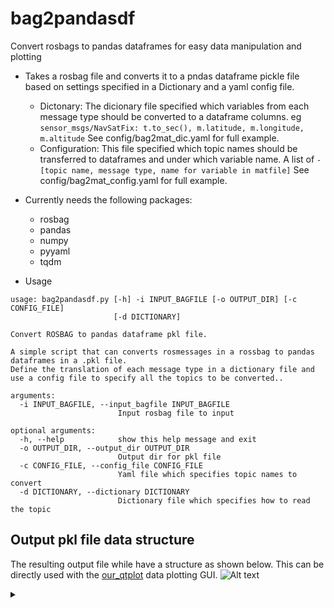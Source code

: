 # bag2pandasdf
Convert rosbags to pandas dataframes for easy data manipulation and plotting

* Takes a rosbag file and converts it to a pndas dataframe pickle file based on settings specified in a Dictionary and a yaml config file.
  - Dictonary: The dicionary file specified which variables from each message type should be converted to a dataframe columns.
    eg `sensor_msgs/NavSatFix: t.to_sec(), m.latitude, m.longitude, m.altitude`
    See config/bag2mat_dic.yaml for full example.
  - Configuration: This file specified which topic names should be transferred to dataframes and under which variable name.
    A list of `-[topic name, message type, name for variable in matfile]`
    See config/bag2mat_config.yaml for full example.
* Currently needs the following packages:
  - rosbag
  - pandas
  - numpy
  - pyyaml
  - tqdm

* Usage
```
usage: bag2pandasdf.py [-h] -i INPUT_BAGFILE [-o OUTPUT_DIR] [-c CONFIG_FILE]
                       [-d DICTIONARY]

Convert ROSBAG to pandas dataframe pkl file.

A simple script that can converts rosmessages in a rossbag to pandas dataframes in a .pkl file.                                  
Define the translation of each message type in a dictionary file and use a config file to specify all the topics to be converted..

arguments:
  -i INPUT_BAGFILE, --input_bagfile INPUT_BAGFILE
                        Input rosbag file to input
                        
optional arguments:
  -h, --help            show this help message and exit
  -o OUTPUT_DIR, --output_dir OUTPUT_DIR
                        Output dir for pkl file
  -c CONFIG_FILE, --config_file CONFIG_FILE
                        Yaml file which specifies topic names to convert
  -d DICTIONARY, --dictionary DICTIONARY
                        Dictionary file which specifies how to read the topic
```
## Output pkl file data structure
The resulting output file while have a structure as shown below. This can be directly used with the [our_qtplot](https://github.com/neufieldrobotics/our_qt_plot) data plotting GUI.
![Alt text](https://g.gravizo.com/source/svg/input_ds?https%3A%2F%2Fraw.githubusercontent.com%2Fneufieldrobotics%2Fbag2pandasdf%2Fmaster%2FREADME.md)
<details> 
<summary></summary>
input_ds
digraph G {
"data_file.pkl" -> "full_data_dict";
"full_data_dict" -> "namespace1 dict" [color="orange"];
"full_data_dict" -> "namespace2 dict" [color="orange"];
n1t1 [label="topic1 pandas df"];
n1t2 [label="topic2 pandas df"];
n2t1 [label="topic1 pandas df"];
n2t2 [label="topic2 pandas df"];
"namespace1 dict" -> n1t1 [color="green"];
"namespace1 dict" -> n1t2 [color="green"];
"namespace2 dict" -> n2t1 [color="green"];
"namespace2 dict" -> n2t2 [color="green"];
n1t1t [label="Time\n(index)"];
n1t1f1 [label="Field1\ncolumn"];
n1t1f2 [label="Field2\ncolumn"];
n1t2t [label="Time\n(index)"];
n1t2f1 [label="Field1\ncolumn"];
n1t2f2 [label="Field2\ncolumn"];
n2t1t [label="Time\n(index)"];
n2t1f1 [label="Field1\ncolumn"];
n2t1f2 [label="Field2\ncolumn"];
n2t2t [label="Time\n(index)"];
n2t2f1 [label="Field1\ncolumn"];
n2t2f2 [label="Field2\ncolumn"];
n1t1 -> n1t1t [color="blue"];
n1t1 -> n1t1f1 [color="blue"];
n1t1 -> n1t1f2 [color="blue"];
n1t2 -> n1t2t [color="blue"];
n1t2 -> n1t2f1 [color="blue"];
n1t2 -> n1t2f2 [color="blue"];
n2t1 -> n2t1t [color="blue"];
n2t1 -> n2t1f1 [color="blue"];
n2t1 -> n2t1f2 [color="blue"];
n2t2 -> n2t2t [color="blue"];
n2t2 -> n2t2f1 [color="blue"];
n2t2 -> n2t2f2 [color="blue"];
}
input_ds
</details>
